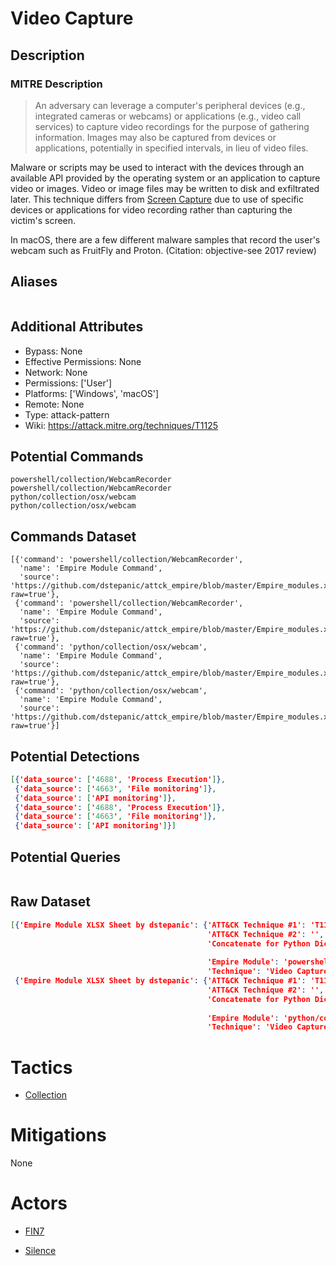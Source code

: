 
# Video Capture

## Description

### MITRE Description

> An adversary can leverage a computer's peripheral devices (e.g., integrated cameras or webcams) or applications (e.g., video call services) to capture video recordings for the purpose of gathering information. Images may also be captured from devices or applications, potentially in specified intervals, in lieu of video files.

Malware or scripts may be used to interact with the devices through an available API provided by the operating system or an application to capture video or images. Video or image files may be written to disk and exfiltrated later. This technique differs from [Screen Capture](https://attack.mitre.org/techniques/T1113) due to use of specific devices or applications for video recording rather than capturing the victim's screen.

In macOS, there are a few different malware samples that record the user's webcam such as FruitFly and Proton. (Citation: objective-see 2017 review)

## Aliases

```

```

## Additional Attributes

* Bypass: None
* Effective Permissions: None
* Network: None
* Permissions: ['User']
* Platforms: ['Windows', 'macOS']
* Remote: None
* Type: attack-pattern
* Wiki: https://attack.mitre.org/techniques/T1125

## Potential Commands

```
powershell/collection/WebcamRecorder
powershell/collection/WebcamRecorder
python/collection/osx/webcam
python/collection/osx/webcam
```

## Commands Dataset

```
[{'command': 'powershell/collection/WebcamRecorder',
  'name': 'Empire Module Command',
  'source': 'https://github.com/dstepanic/attck_empire/blob/master/Empire_modules.xlsx?raw=true'},
 {'command': 'powershell/collection/WebcamRecorder',
  'name': 'Empire Module Command',
  'source': 'https://github.com/dstepanic/attck_empire/blob/master/Empire_modules.xlsx?raw=true'},
 {'command': 'python/collection/osx/webcam',
  'name': 'Empire Module Command',
  'source': 'https://github.com/dstepanic/attck_empire/blob/master/Empire_modules.xlsx?raw=true'},
 {'command': 'python/collection/osx/webcam',
  'name': 'Empire Module Command',
  'source': 'https://github.com/dstepanic/attck_empire/blob/master/Empire_modules.xlsx?raw=true'}]
```

## Potential Detections

```json
[{'data_source': ['4688', 'Process Execution']},
 {'data_source': ['4663', 'File monitoring']},
 {'data_source': ['API monitoring']},
 {'data_source': ['4688', 'Process Execution']},
 {'data_source': ['4663', 'File monitoring']},
 {'data_source': ['API monitoring']}]
```

## Potential Queries

```json

```

## Raw Dataset

```json
[{'Empire Module XLSX Sheet by dstepanic': {'ATT&CK Technique #1': 'T1125',
                                            'ATT&CK Technique #2': '',
                                            'Concatenate for Python Dictionary': '"powershell/collection/WebcamRecorder":  '
                                                                                 '["T1125"],',
                                            'Empire Module': 'powershell/collection/WebcamRecorder',
                                            'Technique': 'Video Capture'}},
 {'Empire Module XLSX Sheet by dstepanic': {'ATT&CK Technique #1': 'T1125',
                                            'ATT&CK Technique #2': '',
                                            'Concatenate for Python Dictionary': '"python/collection/osx/webcam":  '
                                                                                 '["T1125"],',
                                            'Empire Module': 'python/collection/osx/webcam',
                                            'Technique': 'Video Capture'}}]
```

# Tactics


* [Collection](../tactics/Collection.md)


# Mitigations

None

# Actors


* [FIN7](../actors/FIN7.md)

* [Silence](../actors/Silence.md)
    
